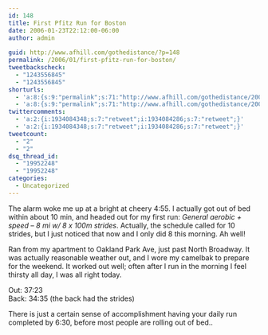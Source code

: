```yaml
---
id: 148
title: First Pfitz Run for Boston
date: 2006-01-23T22:12:00-06:00
author: admin
  
guid: http://www.afhill.com/gothedistance/?p=148
permalink: /2006/01/first-pfitz-run-for-boston/
tweetbackscheck:
  - "1243556845"
  - "1243556845"
shorturls:
  - 'a:8:{s:9:"permalink";s:71:"http://www.afhill.com/gothedistance/2006/01/first-pfitz-run-for-boston/";s:7:"tinyurl";s:25:"http://tinyurl.com/9rcg9f";s:4:"isgd";s:17:"http://is.gd/gzzs";s:5:"bitly";s:18:"http://bit.ly/Fin5";s:5:"snipr";s:22:"http://snipr.com/aev5x";s:5:"snurl";s:22:"http://snurl.com/aev5x";s:7:"snipurl";s:24:"http://snipurl.com/aev5x";s:4:"trim";s:17:"http://tr.im/arow";}'
  - 'a:8:{s:9:"permalink";s:71:"http://www.afhill.com/gothedistance/2006/01/first-pfitz-run-for-boston/";s:7:"tinyurl";s:25:"http://tinyurl.com/9rcg9f";s:4:"isgd";s:17:"http://is.gd/gzzs";s:5:"bitly";s:18:"http://bit.ly/Fin5";s:5:"snipr";s:22:"http://snipr.com/aev5x";s:5:"snurl";s:22:"http://snurl.com/aev5x";s:7:"snipurl";s:24:"http://snipurl.com/aev5x";s:4:"trim";s:17:"http://tr.im/arow";}'
twittercomments:
  - 'a:2:{i:1934084348;s:7:"retweet";i:1934084286;s:7:"retweet";}'
  - 'a:2:{i:1934084348;s:7:"retweet";i:1934084286;s:7:"retweet";}'
tweetcount:
  - "2"
  - "2"
dsq_thread_id:
  - "19952248"
  - "19952248"
categories:
  - Uncategorized
---
```

The alarm woke me up at a bright at cheery 4:55. I actually got out of bed within about 10 min, and headed out for my first run: _General aerobic + speed &#8211; 8 mi w/ 8 x 100m strides_. Actually, the schedule called for 10 strides, but I just noticed that now and I only did 8 this morning. Ah well!

Ran from my apartment to Oakland Park Ave, just past North Broadway. It was actually reasonable weather out, and I wore my camelbak to prepare for the weekend. It worked out well; often after I run in the morning I feel thirsty all day, I was all right today.

Out: 37:23  
Back: 34:35 (the back had the strides)

There is just a certain sense of accomplishment having your daily run completed by 6:30, before most people are rolling out of bed..